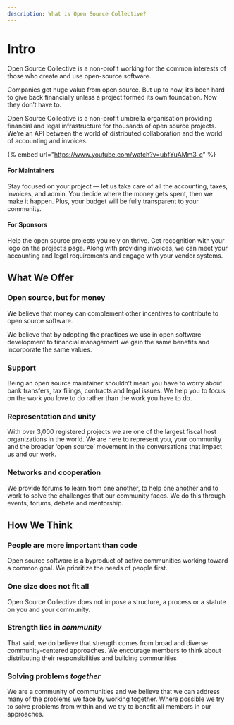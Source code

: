 ```yaml
---
description: What is Open Source Collective?
---
```


# Intro

Open Source Collective is a non-profit working for the common interests of those who create and use open-source software.

Companies get huge value from open source. But up to now, it’s been hard to give back financially unless a project formed its own foundation. Now they don’t have to.

Open Source Collective is a non-profit umbrella organisation providing financial and legal infrastructure for thousands of open source projects. We’re an API between the world of distributed collaboration and the world of accounting and invoices.

{% embed url="https://www.youtube.com/watch?v=ubfYuAMm3_c" %}

#### For Maintainers

Stay focused on your project — let us take care of all the accounting, taxes, invoices, and admin. You decide where the money gets spent, then we make it happen. Plus, your budget will be fully transparent to your community.

#### For Sponsors

Help the open source projects you rely on thrive. Get recognition with your logo on the project’s page. Along with providing invoices, we can meet your accounting and legal requirements and engage with your vendor systems.

## What We Offer

### Open source, but for money

We believe that money can complement other incentives to contribute to open source software. 

We believe that by adopting the practices we use in open software development to financial management we gain the same benefits and incorporate the same values.

### Support

Being an open source maintainer shouldn’t mean you have to worry about bank transfers, tax filings, contracts and legal issues. We help you to focus on the work you love to do rather than the work you have to do. 

### Representation and unity  

With over 3,000 registered projects we are one of the largest fiscal host organizations in the world. We are here to represent you, your community and the broader ‘open source’ movement in the conversations that impact us and our work. 

### Networks and cooperation

We provide forums to learn from one another, to help one another and to work to solve the challenges that our community faces. We do this through events, forums, debate and mentorship.

## How We Think

### People are more important than code

Open source software is a byproduct of active communities working toward a common goal. We prioritize the needs of people first. 

### One size does not fit all

Open Source Collective does not impose a structure, a process or a statute on you and your community. 

### Strength lies in _community_

That said, we do believe that strength comes from broad and diverse community-centered approaches. We encourage members to think about distributing their responsibilities and building communities 

### Solving problems _together_

We are a community of communities and we believe that we can address many of the problems we face by working together. Where possible we try to solve problems from within and we try to benefit all members in our approaches.
